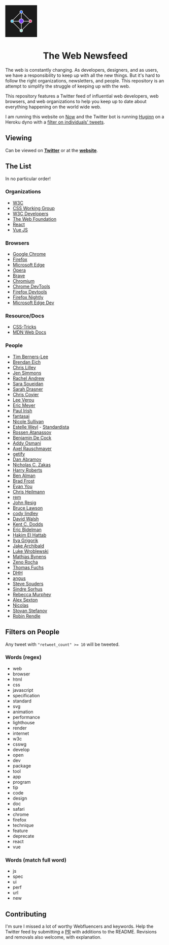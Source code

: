 <img style="text-align:center" src="./webfluencer_logo.jpg" width="100" />

<h1 align="center" style="text-align:center">The Web Newsfeed</h1>

The web is constantly changing. As developers, designers, and as users, we have a responsibility to keep up with all the new things. But it's hard to follow the right organizations, newsletters, and people. This repository is an attempt to simplify the struggle of keeping up with the web.

This repository features a Twitter feed of influential web developers, web browsers, and web organizations to help you keep up to date about everything happening on the world wide web.

I am running this website on [Now](https://zeit.co/now) and the Twitter bot is running [Huginn](https://github.com/huginn/huginn) on a Heroku dyno with a [filter on individuals' tweets](#keyword-filters-on-individuals).

## Viewing

Can be viewed on **[Twitter](https://twitter.com/Webfluencers)** or at the **[website](https://w3.now.sh)**.

## The List

In no particular order!

### Organizations

- [W3C](https://twitter.com/w3c)
- [CSS Working Group](https://twitter.com/csswg)
- [W3C Developers](https://twitter.com/w3cdevs)
- [The Web Foundation](https://twitter.com/webfoundation)
- [React](https://twitter.com/reactjs)
- [Vue JS](https://twitter.com/vuejs)

### Browsers

- [Google Chrome](https://twitter.com/googlechrome)
- [Firefox](https://twitter.com/firefox)
- [Microsoft Edge](https://twitter.com/MicrosoftEdge)
- [Opera](https://twitter.com/opera)
- [Brave](https://twitter.com/brave)
- [Chromium](https://twitter.com/ChromiumDev)
- [Chrome DevTools](https://twitter.com/ChromeDevTools)
- [Firefox Devtools](https://twitter.com/FirefoxDevTools)
- [Firefox Nightly](https://twitter.com/FirefoxNightly)
- [Microsoft Edge Dev](https://twitter.com/MSEdgeDev)

### Resource/Docs

- [CSS-Tricks](https://twitter.com/css)
- [MDN Web Docs](https://twitter.com/MozDevNet)

### People

- [Tim Berners-Lee](https://twitter.com/timberners_lee)
- [Brendan Eich](https://twitter.com/BrendanEich)
- [Chris Lilley](https://twitter.com/svgeesus)
- [Jen Simmons](https://twitter.com/jensimmons)
- [Rachel Andrew](https://twitter.com/rachelandrew)
- [Sara Soueidan](https://twitter.com/SaraSoueidan)
- [Sarah Drasner](https://twitter.com/sarah_edo)
- [Chris Coyier](https://twitter.com/chriscoyier)
- [Lee Verou](https://twitter.com/LeaVerou)
- [Eric Meyer](https://twitter.com/meyerweb)
- [Paul Irish](https://twitter.com/paul_irish)
- [fantasai](https://twitter.com/fantasai)
- [Nicole Sullivan](https://twitter.com/stubbornella)
- [Estelle Weyl](https://twitter.com/estellevw) - [Standardista](https://twitter.com/standardista)
- [Rossen Atanassov](https://twitter.com/cssrossen)
- [Benjamin De Cock](https://twitter.com/bdc)
- [Addy Osmani](https://twitter.com/addyosmani)
- [Axel Rauschmayer](https://twitter.com/rauschma)
- [getify](https://twitter.com/getify)
- [Dan Abramov](https://twitter.com/dan_abramov)
- [Nicholas C. Zakas](https://twitter.com/slicknet)
- [Harry Roberts](https://twitter.com/csswizardry)
- [Ben Alman](https://twitter.com/cowboy)
- [Brad Frost](https://twitter.com/brad_frost)
- [Evan You](https://twitter.com/youyuxi)
- [Chris Heilmann](https://twitter.com/codepo8)
- [rem](https://twitter.com/rem)
- [John Resig](https://twitter.com/jeresig)
- [Bruce Lawson](https://twitter.com/brucel)
- [cody lindley](https://twitter.com/codylindley)
- [David Walsh](https://twitter.com/davidwalshblog)
- [Kent C. Dodds](https://twitter.com/kentcdodds)
- [Eric Bidelman](https://twitter.com/ebidel)
- [Hakim El Hattab](https://twitter.com/hakimel)
- [Ilya Grigorik](https://twitter.com/igrigorik)
- [Jake Archibald](https://twitter.com/jaffathecake)
- [Luke Wroblewski](https://twitter.com/lukew)
- [Mathias Bynens](https://twitter.com/mathias)
- [Zeno Rocha](https://twitter.com/zenorocha)
- [Thomas Fuchs](https://twitter.com/thomasfuchs)
- [DHH](https://twitter.com/dhh)
- [angus](https://twitter.com/angustweets)
- [Steve Souders](https://twitter.com/Souders)
- [Sindre Sorhus](https://twitter.com/sindresorhus)
- [Rebecca Murphey](https://twitter.com/rmurphey)
- [Alex Sexton](https://twitter.com/SlexAxton)
- [Nicolas](https://twitter.com/necolas)
- [Stoyan Stefanov](https://twitter.com/stoyanstefanov)
- [Robin Rendle](https://twitter.com/robinrendle)

## Filters on People

Any tweet with `"retweet_count" >= 10` will be tweeted.

### Words (regex)

- web
- browser
- html
- css
- javascript
- specification
- standard
- svg
- animation
- performance
- lighthouse
- render
- internet
- w3c
- csswg
- develop
- open
- dev
- package
- tool
- app
- program
- tip
- code
- design
- doc
- safari
- chrome
- firefox
- technique
- feature
- deprecate
- react
- vue

### Words (match full word)

- js
- spec
- ui
- perf
- url
- new

## Contributing

I'm sure I missed a lot of worthy Webfluencers and keywords. Help the Twitter feed by submitting a [PR](https://github.com/thomaswangio/w3/pulls) with additions to the README. Revisions and removals also welcome, with explanation.
